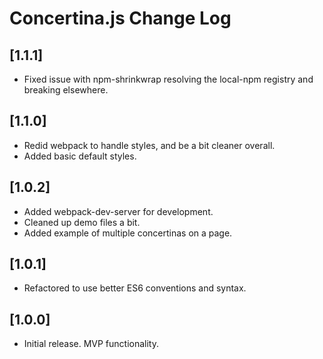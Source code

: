 # Concertina.js Change Log

## [1.1.1]
- Fixed issue with npm-shrinkwrap resolving the local-npm registry and breaking elsewhere.

## [1.1.0]
- Redid webpack to handle styles, and be a bit cleaner overall.
- Added basic default styles.

## [1.0.2]
- Added webpack-dev-server for development.
- Cleaned up demo files a bit.
- Added example of multiple concertinas on a page.

## [1.0.1]
- Refactored to use better ES6 conventions and syntax.

## [1.0.0]
- Initial release. MVP functionality.
